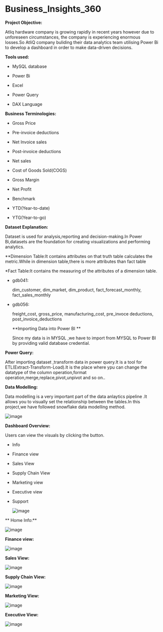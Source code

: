 # Business_Insights_360

**Project Objective:**

Atliq hardware company is growing rapidly in recent years however due to unforeseen circumstances, the company is experiencing enormous losses.So AtliQ company buliding their data analytics team utilising Power Bi to develop a dashboard in order to make data-driven decisions. 


**Tools used:**

- MySQL database

- Power Bi

- Excel

- Power Query

- DAX Language


**Business Terminologies:**
 
- Gross Price

 - Pre-invoice deductions

 - Net Invoice sales

 - Post-invoice deductions

-  Net sales

 - Cost of Goods Sold(COGS)
 
 - Gross Margin

 - Net Profit

 - Benchmark

 - YTD(Year-to-date)

 - YTG(Year-to-go)

 **Dataset Explanation:**

Dataset is used for analysis,reporting and decision-making.In Power Bi,datasets are the foundation for creating visualizations and performing analytics.

**Dimension Table:It contains attributes on that truth table calculates the metric.While in dimension table,there is  more attributes than fact table

*Fact Table:It contains the measuring of the attributes of a dimension table.
 
- gdb041:

   dim_customer,
   dim_market,
   dim_product,
   fact_forecast_monthly,
   fact_sales_monthly

- gdb056:

   freight_cost,
   gross_price,
   manufacturing_cost,
   pre_invoce deductions,
   post_invoice_deductions

  **Importing Data into Power BI **
   
   Since my data is in MYSQL ,we have to import from MYSQL to Power BI by providing valid database credential.

**Power Query:**

 After importing dataset ,transform data in power query.It is a tool for ETL(Extract-Transform-Load).It is the place where ypu can change the datatype  of the column operation,format 
 operation,merge,replace,pivot,unpivot and so on..

**Data Modelling:**
  
   Data modelling is a very important part of the data anlaytics pipeline .It allows you to visually set the relationship between the tables.In this project,we have followed snowflake data modelling method.
   
![image](https://github.com/user-attachments/assets/62f5e0fb-440c-46ba-a48f-2f47cbdce9e1)

   
**Dashboard Overview:**

Users can view the visuals by clicking the button.

- Info

- Finance view

- Sales View 

- Supply Chain View
 
- Marketing view

- Executive view

- Support


   ![image](https://github.com/user-attachments/assets/8f17f9e6-8f44-446d-95d7-dafd2624914b)

 ** Home Info:**

  ![image](https://github.com/user-attachments/assets/c9ffb63d-94c6-4864-8f58-23654d415684)

  **Finance view:**

  ![image](https://github.com/user-attachments/assets/2ee85f6a-7725-484b-ac4c-065ba39a0e38)

  **Sales View:**
  
![image](https://github.com/user-attachments/assets/20067888-4712-4d2e-9068-83201e17dc0a)

**Supply Chain View:**

![image](https://github.com/user-attachments/assets/ee31f708-9840-4031-beed-321bc8c6cdb9)

**Marketing View:**

![image](https://github.com/user-attachments/assets/95f68ab3-a522-41d0-b234-3ae394d5e063)

**Executive View:**

![image](https://github.com/user-attachments/assets/87082b24-435b-44d8-9a17-dfe84560f802)








